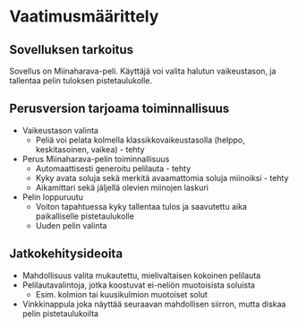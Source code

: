 # Vaatimusmäärittely
## Sovelluksen tarkoitus
Sovellus on Miinaharava-peli. Käyttäjä voi valita halutun vaikeustason, ja tallentaa pelin tuloksen pistetaulukolle.
## Perusversion tarjoama toiminnallisuus
- Vaikeustason valinta
	- Peliä voi pelata kolmella klassikkovaikeustasolla (helppo, keskitasoinen, vaikea) - tehty
- Perus Miinaharava-pelin toiminnallisuus
	- Automaattisesti generoitu pelilauta - tehty
	- Kyky avata soluja sekä merkitä avaamattomia soluja miinoiksi - tehty
	- Aikamittari sekä jäljellä olevien miinojen laskuri
- Pelin loppuruutu
	- Voiton tapahtuessa kyky tallentaa tulos ja saavutettu aika paikalliselle pistetaulukolle
	- Uuden pelin valinta
## Jatkokehitysideoita
- Mahdollisuus valita mukautettu, mielivaltaisen kokoinen pelilauta
- Pelilautavalintoja, jotka koostuvat ei-neliön muotoisista soluista
	- Esim. kolmion tai kuusikulmion muotoiset solut
- Vinkkinappula joka näyttää seuraavan mahdollisen siirron, mutta diskaa pelin pistetaulukoilta
